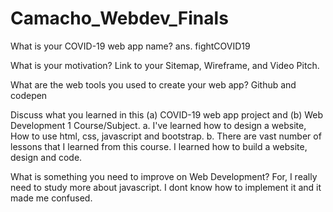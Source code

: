 # Camacho_Webdev_Finals
What is your COVID-19 web app name?
ans. fightCOVID19

What is your motivation?
Link to your Sitemap, Wireframe, and Video Pitch.


What are the web tools you used to create your web app?
Github and codepen

Discuss what you learned in this (a) COVID-19 web app project and (b) Web Development 1 Course/Subject.
a. I've learned how to design a website, How to use html, css, javascript and bootstrap. 
b. There are vast number of lessons that I learned from this course. I learned how to build a website, design and code. 

What is something you need to improve on Web Development?
For, I really need to study more about javascript. I dont know how to implement it and it made me confused. 
